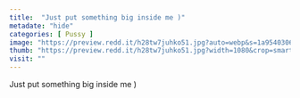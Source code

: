 ```yaml
---
title:  "Just put something big inside me )"
metadate: "hide"
categories: [ Pussy ]
image: "https://preview.redd.it/h28tw7juhko51.jpg?auto=webp&s=1a95403068bf0e555c5d53133f7ede30ad57d592"
thumb: "https://preview.redd.it/h28tw7juhko51.jpg?width=1080&crop=smart&auto=webp&s=467ae2b93efb44ba0632e813fc47f54810edefb6"
visit: ""
---
```

Just put something big inside me )
